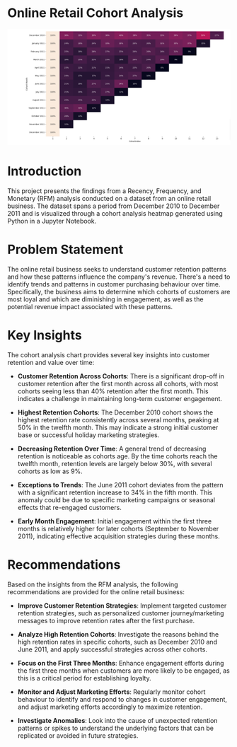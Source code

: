 # Online Retail Cohort Analysis

![](https://github.com/Joel-web3/Python_RFM_Analysis/blob/main/RFM%20Analysis.png)

# Introduction
This project presents the findings from a Recency, Frequency, and Monetary (RFM) analysis conducted on a dataset from an online retail business. The dataset spans a period from December 2010 to December 2011 and is visualized through a cohort analysis heatmap generated using Python in a Jupyter Notebook.

# Problem Statement
The online retail business seeks to understand customer retention patterns and how these patterns influence the company's revenue. 
There's a need to identify trends and patterns in customer purchasing behaviour over time. 
Specifically, the business aims to determine which cohorts of customers are most loyal and which are diminishing in engagement, as well as the potential revenue impact associated with these patterns.

# Key Insights
The cohort analysis chart provides several key insights into customer retention and value over time:

- **Customer Retention Across Cohorts**: There is a significant drop-off in customer retention after the first month across all cohorts, with most cohorts seeing less than 40% retention after the first month. This indicates a challenge in maintaining long-term customer engagement.

- **Highest Retention Cohorts**: The December 2010 cohort shows the highest retention rate consistently across several months, peaking at 50% in the twelfth month. This may indicate a strong initial customer base or successful holiday marketing strategies.

- **Decreasing Retention Over Time**: A general trend of decreasing retention is noticeable as cohorts age. By the time cohorts reach the twelfth month, retention levels are largely below 30%, with several cohorts as low as 9%.

- **Exceptions to Trends**: The June 2011 cohort deviates from the pattern with a significant retention increase to 34% in the fifth month. This anomaly could be due to specific marketing campaigns or seasonal effects that re-engaged customers.

- **Early Month Engagement**: Initial engagement within the first three months is relatively higher for later cohorts (September to November 2011), indicating effective acquisition strategies during these months.

# Recommendations
Based on the insights from the RFM analysis, the following recommendations are provided for the online retail business:

- **Improve Customer Retention Strategies**: Implement targeted customer retention strategies, such as personalized customer journey/marketing messages to improve retention rates after the first purchase.

- **Analyze High Retention Cohorts**: Investigate the reasons behind the high retention rates in specific cohorts, such as December 2010 and June 2011, and apply successful strategies across other cohorts.

- **Focus on the First Three Months**: Enhance engagement efforts during the first three months when customers are more likely to be engaged, as this is a critical period for establishing loyalty.

- **Monitor and Adjust Marketing Efforts**: Regularly monitor cohort behaviour to identify and respond to changes in customer engagement, and adjust marketing efforts accordingly to maximize retention.

- **Investigate Anomalies**: Look into the cause of unexpected retention patterns or spikes to understand the underlying factors that can be replicated or avoided in future strategies.
